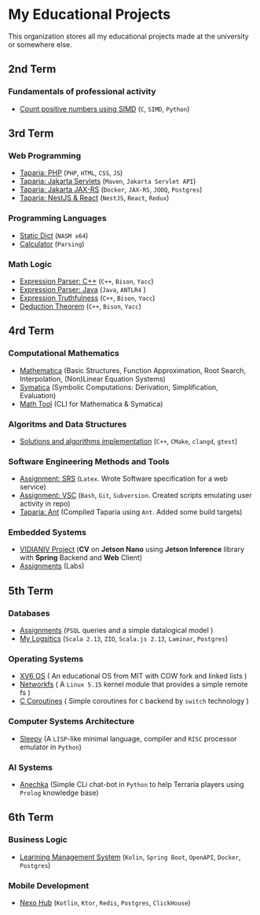 # My Educational Projects

This organization stores all my educational projects made at the university or somewhere else.

## 2nd Term

### Fundamentals of professional activity

- [Count positive numbers using SIMD](https://github.com/vityaman-edu/fpa-example-simd-python-module) (`C`, `SIMD`, `Python`)

## 3rd Term

### Web Programming

- [Taparia: PHP](https://github.com/vityaman-edu/web-taparia-php)                   (`PHP`, `HTML`, `CSS`, `JS`)
- [Taparia: Jakarta Servlets](https://github.com/vityaman-edu/web-taparia-servlets) (`Maven`, `Jakarta Servlet API`)
- [Taparia: Jakarta JAX-RS](https://github.com/vityaman-edu/web-taparia-jakarta)    (`Docker`, `JAX-RS`, `JOOQ`, `Postgres`)
- [Taparia: NestJS & React](https://github.com/vityaman-edu/web-taparia-nest-react) (`NestJS`, `React`, `Redux`)

### Programming Languages

- [Static Dict](https://github.com/vityaman-edu/prog-langs-asm-static-dict)                 (`NASM x64`)
- [Calculator](https://github.com/vityaman-edu/prog-langs-arithmetic-expression-calculator) (`Parsing`)

### Math Logic

- [Expression Parser: C++](https://github.com/vityaman-edu/math-logic-expression-parser-cpp)    (`C++`, `Bison`, `Yacc`)
- [Expression Parser: Java](https://github.com/vityaman-edu/math-logic-expression-parser-java)  (`Java`, `ANTLR4`     )
- [Expression Truthfulness](https://github.com/vityaman-edu/math-logic-expression-truthfulness) (`C++`, `Bison`, `Yacc`)
- [Deduction Theorem](https://github.com/vityaman-edu/math-logic-deduction-theorem)             (`C++`, `Bison`, `Yacc`)

## 4rd Term

### Сomputational Mathematics

 - [Mathematica](https://github.com/vityaman-edu/math-tool/tree/dev/src/Mathematica) (Basic Structures, Function Approximation, Root Search, Interpolation, (Non)Linear Equation Systems)
- [Symatica](https://github.com/vityaman-edu/math-tool/tree/dev/src/Symatica)       (Symbolic Computations: Derivation, Simplification, Evaluation)
- [Math Tool](https://github.com/vityaman-edu/math-tool/tree/dev/src/App)           (CLI for Mathematica & Symatica)

### Algoritms and Data Structures

- [Solutions and algorithms implementation](https://github.com/vityaman-edu/algorithms-data-structures) (`C++`, `CMake`, `clangd`, `gtest`)

### Software Engineering Methods and Tools

- [Assignment: SRS](https://github.com/vityaman-edu/semt-assignment-srs) (`Latex`. Wrote Software specification for a web service)
- [Assignment: VSC](https://github.com/vityaman-edu/semt-assigment-vcs)  (`Bash`, `Git`, `Subversion`. Created scripts emulating user activity in repo)
- [Taparia: Ant](https://github.com/vityaman-edu/semt-taparia-ant)       (Compiled Taparia using `Ant`. Added some build targets)

### Embedded Systems

- [VIDIANIV Project](https://github.com/vityaman-edu/vidianiv-jetson-nano-people-detector) (**CV** on **Jetson Nano** using **Jetson Inference** library with **Spring** Backend and **Web** Client)
- [Assignments](https://github.com/vityaman-edu/embd-assignments) (Labs)

## 5th Term

### Databases

- [Assignments](https://github.com/vityaman-edu/db-labs-basic)    (`PSQL` queries and a simple datalogical model              )
- [My Logsitics](https://github.com/vityaman-edu/db-my-logistics) (`Scala 2.13`, `ZIO`, `Scala.js 2.13`, `Laminar`, `Postgres`)

### Operating Systems

- [XV6 OS](https://github.com/vityaman-edu/os-xv6-riscv)       ( An educational OS from MIT with COW fork and linked lists     )
- [Networkfs](https://github.com/vityaman-edu/os-networkfs)    ( A `Linux 5.15` kernel module that provides a simple remote fs )
- [C Coroutines](https://github.com/vityaman-edu/c-coroutines) ( Simple coroutines for `C` backend by `switch` technology      )

### Computer Systems Architecture

- [Sleepy](https://github.com/vityaman-edu/sleepy) (A `LISP`-like minimal language, compiler and `RISC` processor emulator in `Python`)

### AI Systems

- [Anechka](https://github.com/vityaman-edu/ai-prolog) (Simple CLi chat-bot in `Python` to help Terraria players using `Prolog` knowledge base)

## 6th Term

### Business Logic

- [Learining Management System](https://github.com/vityaman-edu/lms) (`Kolin`, `Spring Boot`, `OpenAPI`, `Docker`, `Postgres`)

### Mobile Development

- [Nexo Hub](https://github.com/vityaman-edu/nexo-hub) (`Kotlin`, `Ktor`, `Redis`, `Postgres`, `ClickHouse`)
